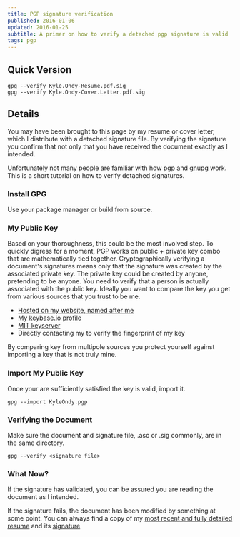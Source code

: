 ```yaml
---
title: PGP signature verification
published: 2016-01-06
updated: 2016-01-25
subtitle: A primer on how to verify a detached pgp signature is valid
tags: pgp
---
```


## Quick Version ##

    gpg --verify Kyle.Ondy-Resume.pdf.sig
    gpg --verify Kyle.Ondy-Cover.Letter.pdf.sig

## Details ##

You may have been brought to this page by my resume or cover letter, which I distribute with a detached signature file.
By verifying the signature you confirm that not only that you have received the document exactly as I intended.

Unfortunately not many people are familiar with how [pgp](https://en.wikipedia.org/wiki/Pretty_Good_Privacy) and [gnupg](https://www.gnupg.org) work.
This is a short tutorial on how to verify detached signatures.

### Install GPG ###

Use your package manager or build from source.

### My Public Key ##

Based on your thoroughness, this could be the most involved step.
To quickly digress for a moment, PGP works on public + private key combo that are mathematically tied together.
Cryptographically verifying a document's signatures means only that the signature was created by the associated private key.
The private key could be created by anyone, pretending to be anyone. You need to verify that a person is actually associated with the public key.
Ideally you want to compare the key you get from various sources that you trust to be me.

* [Hosted on my website, named after me](https://www.kyleondy.com/pgp.txt)
* [My keybase.io profile](https://keybase.io/kyleondy)
* [MIT keyserver](https://pgp.mit.edu/)
* Directly contacting my to verify the fingerprint of my key

By comparing key from multipole sources you protect yourself against importing a key that is not truly mine.

### Import My Public Key ###

Once your are sufficiently satisfied the key is valid, import it.

    gpg --import KyleOndy.pgp

### Verifying the Document ###

Make sure the document and signature file, .asc or .sig commonly, are in the same directory.

    gpg --verify <signature file>

### What Now? ###

If the signature has validated, you can be assured you are reading the document as I intended.

If the signature fails, the document has been modified by something at some point.
You can always find a copy of my [most recent and fully detailed resume](/files/Kyle.Ondy-Resume.pdf) and its [signature](/files/Kyle.Ondy-Resume.pdf.sig)
